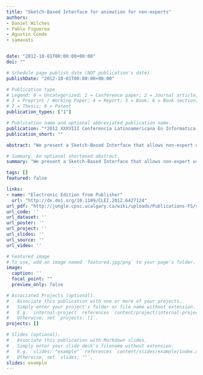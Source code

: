 ```yaml
---
title: "Sketch-Based Interface for animation for non-experts"
authors:
- Daniel Wilches
- Pablo Figueroa
- Agustin Conde
- samavati


date: "2012-10-01T00:00:00+00:00"
doi: ""

# Schedule page publish date (NOT publication's date).
publishDate: "2012-10-01T00:00:00+00:00"

# Publication type.
# Legend: 0 = Uncategorized; 1 = Conference paper; 2 = Journal article;
# 3 = Preprint / Working Paper; 4 = Report; 5 = Book; 6 = Book section;
# 7 = Thesis; 8 = Patent
publication_types: ["1"]

# Publication name and optional abbreviated publication name.
publication: "*2012 XXXVIII Conferencia Latinoamericana En Informatica (CLEI) (IEEE)*"
publication_short: ""

abstract: "We present a Sketch-Based Interface that allows non-expert users to create an animation from just pencil and paper. The interface works as a fast mockup tool for creating animations - turning the user's freehand 2D sketches into 3D animations. To facilitate animation construction in offline or computer-scarce scenarios, special emphasis is placed on paper-based instead of tablet-based sketches. The interface makes use of stroke shape, proximity, and orientation to give the user's drawings an animated interpretation. These Sketches use a 2D vocabulary of symbols, representing actors, actions and their relations. Custom symbols are defined by the user, and then associated with the relevant 3D assets within a database. The final composition of the sketches is passed into the system, employing image processing techniques for symbol recognition, and finally converting the user's intentions into a 3D animation."

# Summary. An optional shortened abstract.
summary: "We present a Sketch-Based Interface that allows non-expert users to create an animation from just pencil and paper. The interface works as a fast mockup tool for creating animations - turning the user's freehand 2D sketches into 3D animations. To facilitate animation construction in offline or computer-scarce scenarios, special emphasis is placed on paper-based instead of tablet-based sketches. The interface makes use of stroke shape, proximity, and orientation to give the user's drawings an ani..."

tags: []
featured: false

links:
- name: "Electronic Edition from Publisher"
  url: "http://dx.doi.org/10.1109/CLEI.2012.6427124"
url_pdf: "http://jungle.cpsc.ucalgary.ca/wiki/uploads/Publications-FS/sbi-for-animation-clei2012-wilches.pdf"
url_code: ''
url_dataset: ''
url_poster: ''
url_project: ''
url_slides: ''
url_source: ''
url_video: ''

# Featured image
# To use, add an image named `featured.jpg/png` to your page's folder. 
image:
  caption: ''
  focal_point: ""
  preview_only: false

# Associated Projects (optional).
#   Associate this publication with one or more of your projects.
#   Simply enter your project's folder or file name without extension.
#   E.g. `internal-project` references `content/project/internal-project/index.md`.
#   Otherwise, set `projects: []`.
projects: []

# Slides (optional).
#   Associate this publication with Markdown slides.
#   Simply enter your slide deck's filename without extension.
#   E.g. `slides: "example"` references `content/slides/example/index.md`.
#   Otherwise, set `slides: ""`.
slides: example
---
```

